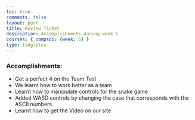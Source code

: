 ```yaml
---
toc: true
comments: false
layout: post
title: Review Ticket
description: Accomplishments during week 5
courses: { compsci: {week: 5} }
type: tangibles
---
```


### Accomplishments:

- Got a perfect 4 on the Team Test
- We learnt how to work better as a team
- Learnt how to manipulate controls for the snake game
- Added WASD controls by changing the case that corresponds with the ASCII numbers
- Learnt how to get the Video on our site